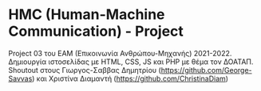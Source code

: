 # HMC (Human-Machine Communication) - Project

Project 03 του ΕΑΜ (Επικοινωνία Ανθρώπου-Μηχανής) 2021-2022. Δημιουργία ιστοσελίδας με HTML, CSS, JS και PHP με θέμα τον ΔΟΑΤΑΠ. Shoutout στους Γιωργος-Σαββας Δημητρίου (https://github.com/George-Savvas) και Χριστίνα Διαμαντή (https://github.com/ChristinaDiam)
